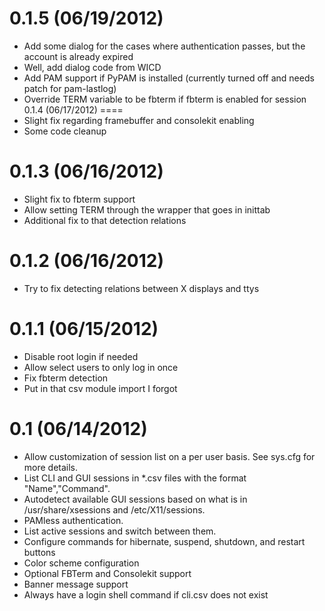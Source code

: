 0.1.5 (06/19/2012)
====
* Add some dialog for the cases where authentication passes, but the account is already expired
* Well, add dialog code from WICD
* Add PAM support if PyPAM is installed (currently turned off and needs patch for pam-lastlog)
* Override TERM variable to be fbterm if fbterm is enabled for session
0.1.4 (06/17/2012)
====
* Slight fix regarding framebuffer and consolekit enabling
* Some code cleanup

0.1.3 (06/16/2012)
====
* Slight fix to fbterm support
* Allow setting TERM through the wrapper that goes in inittab
* Additional fix to that detection relations

0.1.2 (06/16/2012)
====
* Try to fix detecting relations between X displays and ttys

0.1.1 (06/15/2012)
====
* Disable root login if needed
* Allow select users to only log in once
* Fix fbterm detection
* Put in that csv module import I forgot

0.1 (06/14/2012)
====
* Allow customization of session list on a per user basis. See sys.cfg for more details.
* List CLI and GUI sessions in *.csv files with the format "Name","Command".
* Autodetect available GUI sessions based on what is in /usr/share/xsessions and /etc/X11/sessions.
* PAMless authentication.
* List active sessions and switch between them.
* Configure commands for hibernate, suspend, shutdown, and restart buttons
* Color scheme configuration
* Optional FBTerm and Consolekit support
* Banner message support
* Always have a login shell command if cli.csv does not exist
